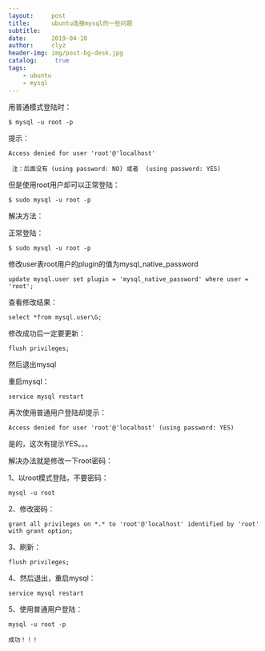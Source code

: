 ```yaml
---
layout:     post
title:      ubuntu连接mysql的一些问题
subtitle:   
date:       2019-04-10
author:     clyz
header-img: img/post-bg-desk.jpg
catalog: 	 true
tags:
    - ubuntu
    - mysql
---
```




用普通模式登陆时：



    $ mysql -u root -p



提示：

    Access denied for user 'root'@'localhost'

` 注：后面没有 (using password: NO) 或者  (using password: YES)`

但是使用root用户却可以正常登陆：



    $ sudo mysql -u root -p



解决方法：


正常登陆：

    $ sudo mysql -u root -p

修改user表root用户的plugin的值为mysql_native_password

    update mysql.user set plugin = 'mysql_native_password' where user = 'root';

查看修改结果：

    select *from mysql.user\G;

修改成功后一定要更新：

    flush privileges;

然后退出mysql

重启mysql：

    service mysql restart

再次使用普通用户登陆却提示：

    Access denied for user 'root'@'localhost' (using password: YES)

是的，这次有提示YES。。。

解决办法就是修改一下root密码：

1、以root模式登陆，不要密码：

    mysql -u root

2、修改密码：

    grant all privileges on *.* to 'root'@'localhost' identified by 'root' with grant option;

3、刷新：

    flush privileges;
    
4、然后退出，重启mysql：

    service mysql restart
   
5、使用普通用户登陆：

    mysql -u root -p
    
`成功！！！`
